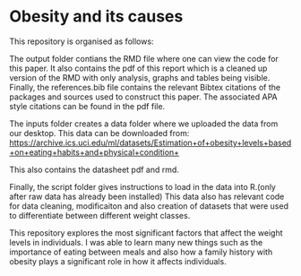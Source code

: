 # Obesity and its causes 


This repository is organised as follows:

The output folder contians the RMD file where one can view the code for this paper. It also contains the pdf of this report which is a cleaned up version of the RMD with only analysis, graphs and tables being visible. Finally, the references.bib file contains the relevant Bibtex citations of the packages and sources used to construct this paper. The associated APA style citations can be found in the pdf file. 

The inputs folder creates a data folder where we uploaded the data from our desktop. This data can be downloaded from:
https://archive.ics.uci.edu/ml/datasets/Estimation+of+obesity+levels+based+on+eating+habits+and+physical+condition+

This also contains the datasheet pdf and rmd.

Finally, the script folder gives instructions to load in the data into R.(only after raw data has already been installed) This data also has relevant code for data cleaning, modificaiton and also creation of datasets that were used to differentiate between different weight classes. 

This repository explores the most significant factors that affect the weight levels in individuals. I was able to learn many new things such as the importance of eating between meals and also how a family history with obesity plays a significant role in how it affects individuals. 
